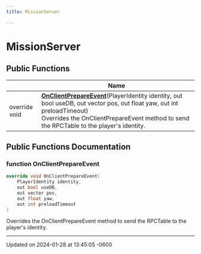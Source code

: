 ```yaml
---
title: MissionServer

---
```


# MissionServer





## Public Functions

|                | Name           |
| -------------- | -------------- |
| override void | **[OnClientPrepareEvent](class_mission_server.md#function-onclientprepareevent)**(PlayerIdentity identity, out bool useDB, out vector pos, out float yaw, out int preloadTimeout)<br>Overrides the OnClientPrepareEvent method to send the RPCTable to the player's identity.  |

## Public Functions Documentation

### function OnClientPrepareEvent

```cpp
override void OnClientPrepareEvent(
    PlayerIdentity identity,
    out bool useDB,
    out vector pos,
    out float yaw,
    out int preloadTimeout
)
```

Overrides the OnClientPrepareEvent method to send the RPCTable to the player's identity. 

-------------------------------

Updated on 2024-01-28 at 13:45:05 -0600